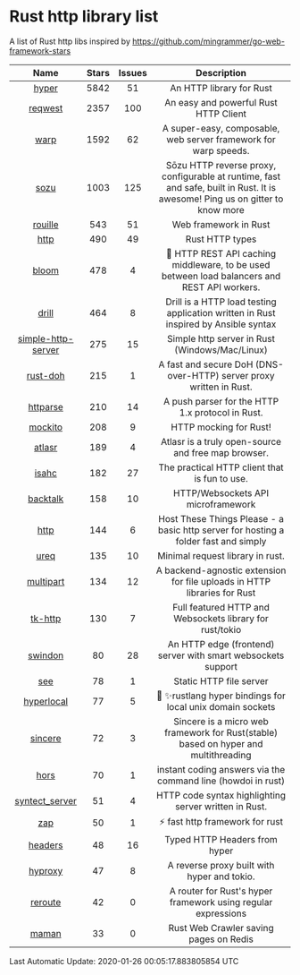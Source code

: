 # Rust http library list

A list of Rust http libs inspired by https://github.com/mingrammer/go-web-framework-stars


|Name|Stars|Issues|Description|
|:--:|:---:|:--:|:----:|
|[hyper](https://github.com/hyperium/hyper)|5842|51|An HTTP library for Rust|
|[reqwest](https://github.com/seanmonstar/reqwest)|2357|100|An easy and powerful Rust HTTP Client|
|[warp](https://github.com/seanmonstar/warp)|1592|62|A super-easy, composable, web server framework for warp speeds.|
|[sozu](https://github.com/sozu-proxy/sozu)|1003|125|Sōzu HTTP reverse proxy, configurable at runtime, fast and safe, built in Rust. It is awesome! Ping us on gitter to know more|
|[rouille](https://github.com/tomaka/rouille)|543|51|Web framework in Rust|
|[http](https://github.com/hyperium/http)|490|49|Rust HTTP types|
|[bloom](https://github.com/valeriansaliou/bloom)|478|4|:cherry_blossom: HTTP REST API caching middleware, to be used between load balancers and REST API workers.|
|[drill](https://github.com/fcsonline/drill)|464|8|Drill is a HTTP load testing application written in Rust  inspired by Ansible syntax|
|[simple-http-server](https://github.com/TheWaWaR/simple-http-server)|275|15|Simple http server in Rust (Windows/Mac/Linux)|
|[rust-doh](https://github.com/jedisct1/rust-doh)|215|1|A fast and secure DoH (DNS-over-HTTP) server proxy written in Rust.|
|[httparse](https://github.com/seanmonstar/httparse)|210|14|A push parser for the HTTP 1.x protocol in Rust.|
|[mockito](https://github.com/lipanski/mockito)|208|9|HTTP mocking for Rust!|
|[atlasr](https://github.com/atlasr-org/atlasr)|189|4|Atlasr is a truly open-source and free map browser.|
|[isahc](https://github.com/sagebind/isahc)|182|27|The practical HTTP client that is fun to use.|
|[backtalk](https://github.com/lord/backtalk)|158|10|HTTP/Websockets API microframework|
|[http](https://github.com/thecoshman/http)|144|6|Host These Things Please - a basic http server for hosting a folder fast and simply|
|[ureq](https://github.com/algesten/ureq)|135|10|Minimal request library in rust.|
|[multipart](https://github.com/abonander/multipart)|134|12|A backend-agnostic extension for file uploads in HTTP libraries for Rust|
|[tk-http](https://github.com/swindon-rs/tk-http)|130|7|Full featured HTTP and Websockets library for rust/tokio|
|[swindon](https://github.com/swindon-rs/swindon)|80|28|An HTTP edge (frontend) server with smart websockets support|
|[see](https://github.com/wyhaya/see)|78|1|Static HTTP file server|
|[hyperlocal](https://github.com/softprops/hyperlocal)|77|5|🔌 ✨rustlang hyper bindings for local unix domain sockets|
|[sincere](https://github.com/danclive/sincere)|72|3|Sincere is a micro web framework for Rust(stable) based on hyper and multithreading|
|[hors](https://github.com/WindSoilder/hors)|70|1|instant coding answers via the command line (howdoi in rust)|
|[syntect_server](https://github.com/sourcegraph/syntect_server)|51|4|HTTP code syntax highlighting server written in Rust.|
|[zap](https://github.com/oltdaniel/zap)|50|1|:zap: fast http framework for rust|
|[headers](https://github.com/hyperium/headers)|48|16|Typed HTTP Headers from hyper|
|[hyproxy](https://github.com/moosingin3space/hyproxy)|47|8|A reverse proxy built with hyper and tokio.|
|[reroute](https://github.com/gsquire/reroute)|42|0|A router for Rust's hyper framework using regular expressions|
|[maman](https://github.com/spk/maman)|33|0|Rust Web Crawler saving pages on Redis|

Last Automatic Update: 2020-01-26 00:05:17.883805854 UTC
